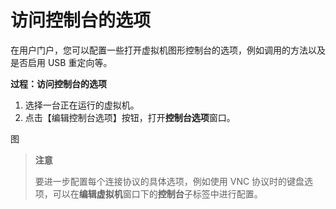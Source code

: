 # 访问控制台的选项

在用户门户，您可以配置一些打开虚拟机图形控制台的选项，例如调用的方法以及是否启用 USB 重定向等。

**过程：访问控制台的选项**

1. 选择一台正在运行的虚拟机。
1. 点击【编辑控制台选项】按钮，打开**控制台选项**窗口。

  图

> **注意**
> 
> 要进一步配置每个连接协议的具体选项，例如使用 VNC 协议时的键盘选项，可以在**编辑虚拟机**窗口下的**控制台**子标签中进行配置。

